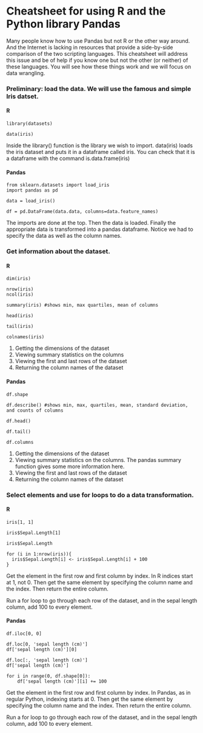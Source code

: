 # Cheatsheet for using R and the Python library Pandas


Many people know how to use Pandas but not R or the other way around. And the Internet is lacking in resources that provide a side-by-side comparison of the two scripting languages. This cheatsheet will address this issue and be of help if you know one but not the other (or neither) of these languages. You will see how these things work and we will focus on data wrangling.


### Preliminary: load the data. We will use the famous and simple Iris datset.

#### R

```
library(datasets)

data(iris)
```

Inside the library() function is the library we wish to import.
data(iris) loads the iris dataset and puts it in a dataframe called iris. You can check that it is a dataframe with the command is.data.frame(iris)

#### Pandas

```
from sklearn.datasets import load_iris
import pandas as pd

data = load_iris()

df = pd.DataFrame(data.data, columns=data.feature_names)
```

The imports are done at the top. Then the data is loaded. Finally the appropriate data is transformed into a pandas dataframe. Notice we had to specify the data as well as the column names.


### Get information about the dataset.


#### R

```
dim(iris)

nrow(iris)
ncol(iris)

summary(iris) #shows min, max quartiles, mean of columns

head(iris)

tail(iris)

colnames(iris)

```

1. Getting the dimensions of the dataset
2. Viewing summary statistics on the columns
3. Viewing the first and last rows of the dataset
4. Returning the column names of the dataset

#### Pandas

```
df.shape

df.describe() #shows min, max, quartiles, mean, standard deviation, and counts of columns

df.head()

df.tail()

df.columns

```

1. Getting the dimensions of the dataset
2. Viewing summary statistics on the columns. The pandas summary function gives some more information here.
3. Viewing the first and last rows of the dataset
4. Returning the column names of the dataset


### Select elements and use for loops to do a data transformation.


#### R

```
iris[1, 1]

iris$Sepal.Length[1]

iris$Sepal.Length

for (i in 1:nrow(iris)){
  iris$Sepal.Length[i] <- iris$Sepal.Length[i] + 100
}

```

Get the element in the first row and first column by index. In R indices start at 1, not 0.
Then get the same element by specifying the column name and the index.
Then return the entire column.

Run a for loop to go through each row of the dataset, and in the sepal length column, add 100 to every element.

#### Pandas

```
df.iloc[0, 0]

df.loc[0, 'sepal length (cm)']
df['sepal length (cm)'][0]

df.loc[:, 'sepal length (cm)']
df['sepal length (cm)']

for i in range(0, df.shape[0]):
    df['sepal length (cm)'][i] += 100

```

Get the element in the first row and first column by index. In Pandas, as in regular Python, indexing starts at 0.
Then get the same element by specifying the column name and the index.
Then return the entire column.

Run a for loop to go through each row of the dataset, and in the sepal length column, add 100 to every element.
